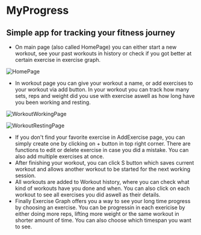 # MyProgress

## Simple app for tracking your fitness journey

* On main page (also called HomePage) you can either start a new workout, see your past workouts in history or check if you got better at certain exercise in exercise graph.


![HomePage](https://github.com/ThomasMin146/MyProgress/assets/128095936/48e85410-e4bd-47d4-aa26-58767daf20b0)
<img src="[https://github.com/favicon.ico](https://github.com/ThomasMin146/MyProgress/assets/128095936/48e85410-e4bd-47d4-aa26-58767daf20b0)" width="10">


* In workout page you can give your workout a name, or add exercises to your workout via add button. In your workout you can track how many sets, reps and weight did you use with exercise aswell as how long have you been working and resting.

![WorkoutWorkingPage](https://github.com/ThomasMin146/MyProgress/assets/128095936/686c9db5-c095-4657-9a92-7964d14bf71b)
<img src="[https://github.com/ThomasMin146/MyProgress/assets/128095936/686c9db5-c095-4657-9a92-7964d14bf71b)" width="10">


![WorkoutRestingPage](https://github.com/ThomasMin146/MyProgress/assets/128095936/9173c1ad-6772-4e0b-96cc-ae1b989f4f79)
<img src="[https://github.com/ThomasMin146/MyProgress/assets/128095936/9173c1ad-6772-4e0b-96cc-ae1b989f4f79)" width="10">

* If you don't find your favorite exercise in AddExercise page, you can simply create one by clicking on + button in top right corner. There are functions to edit or delete exercise in case you did a mistake. You can also add multiple exercises at once.
* After finishing your workout, you can click S button which saves current workout and allows another workout to be started for the next working session.
* All workouts are added to Workout history, where you can check what kind of workouts have you done and when. You can also click on each workout to see all exercises you did aswell as their details.
* Finally Exercise Graph offers you a way to see your long time progress by choosing an exercise. You can be progressin in each exericise by either doing more reps, lifting more weight or the same workout in shorter amount of time. You can also choose which timespan you want to see. 
